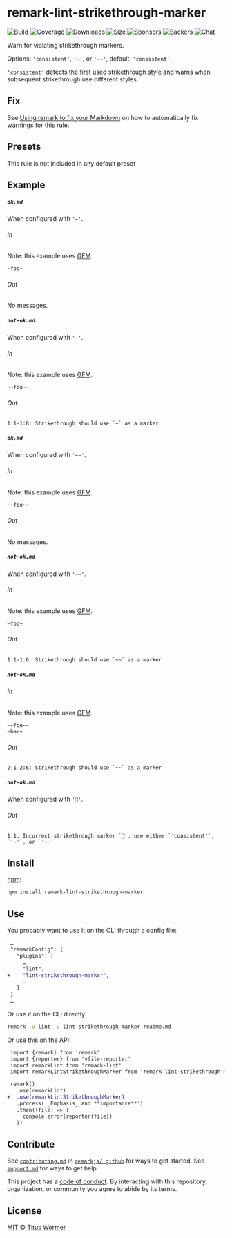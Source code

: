 <!--This file is generated-->

# remark-lint-strikethrough-marker

[![Build][build-badge]][build]
[![Coverage][coverage-badge]][coverage]
[![Downloads][downloads-badge]][downloads]
[![Size][size-badge]][size]
[![Sponsors][sponsors-badge]][collective]
[![Backers][backers-badge]][collective]
[![Chat][chat-badge]][chat]

Warn for violating strikethrough markers.

Options: `'consistent'`, `'~'`, or `'~~'`, default: `'consistent'`.

`'consistent'` detects the first used strikethrough style and warns when
subsequent strikethrough use different styles.

## Fix

See [Using remark to fix your Markdown](https://github.com/remarkjs/remark-lint#using-remark-to-fix-your-markdown)
on how to automatically fix warnings for this rule.

## Presets

This rule is not included in any default preset

## Example

##### `ok.md`

When configured with `'~'`.

###### In

Note: this example uses [GFM][].

```markdown
~foo~
```

###### Out

No messages.

##### `not-ok.md`

When configured with `'~'`.

###### In

Note: this example uses [GFM][].

```markdown
~~foo~~
```

###### Out

```text
1:1-1:8: Strikethrough should use `~` as a marker
```

##### `ok.md`

When configured with `'~~'`.

###### In

Note: this example uses [GFM][].

```markdown
~~foo~~
```

###### Out

No messages.

##### `not-ok.md`

When configured with `'~~'`.

###### In

Note: this example uses [GFM][].

```markdown
~foo~
```

###### Out

```text
1:1-1:6: Strikethrough should use `~~` as a marker
```

##### `not-ok.md`

###### In

Note: this example uses [GFM][].

```markdown
~~foo~~
~bar~
```

###### Out

```text
2:1-2:6: Strikethrough should use `~~` as a marker
```

##### `not-ok.md`

When configured with `'💩'`.

###### Out

```text
1:1: Incorrect strikethrough marker `💩`: use either `'consistent'`, `'~'`, or `'~~'`
```

## Install

[npm][]:

```sh
npm install remark-lint-strikethrough-marker
```

## Use

You probably want to use it on the CLI through a config file:

```diff
 …
 "remarkConfig": {
   "plugins": [
     …
     "lint",
+    "lint-strikethrough-marker",
     …
   ]
 }
 …
```

Or use it on the CLI directly

```sh
remark -u lint -u lint-strikethrough-marker readme.md
```

Or use this on the API:

```diff
 import {remark} from 'remark'
 import {reporter} from 'vfile-reporter'
 import remarkLint from 'remark-lint'
 import remarkLintStrikethroughMarker from 'remark-lint-strikethrough-marker'

 remark()
   .use(remarkLint)
+  .use(remarkLintStrikethroughMarker)
   .process('_Emphasis_ and **importance**')
   .then((file) => {
     console.error(reporter(file))
   })
```

## Contribute

See [`contributing.md`][contributing] in [`remarkjs/.github`][health] for ways
to get started.
See [`support.md`][support] for ways to get help.

This project has a [code of conduct][coc].
By interacting with this repository, organization, or community you agree to
abide by its terms.

## License

[MIT][license] © [Titus Wormer][author]

[build-badge]: https://github.com/remarkjs/remark-lint/workflows/main/badge.svg

[build]: https://github.com/remarkjs/remark-lint/actions

[coverage-badge]: https://img.shields.io/codecov/c/github/remarkjs/remark-lint.svg

[coverage]: https://codecov.io/github/remarkjs/remark-lint

[downloads-badge]: https://img.shields.io/npm/dm/remark-lint-strikethrough-marker.svg

[downloads]: https://www.npmjs.com/package/remark-lint-strikethrough-marker

[size-badge]: https://img.shields.io/bundlephobia/minzip/remark-lint-strikethrough-marker.svg

[size]: https://bundlephobia.com/result?p=remark-lint-strikethrough-marker

[sponsors-badge]: https://opencollective.com/unified/sponsors/badge.svg

[backers-badge]: https://opencollective.com/unified/backers/badge.svg

[collective]: https://opencollective.com/unified

[chat-badge]: https://img.shields.io/badge/chat-discussions-success.svg

[chat]: https://github.com/remarkjs/remark/discussions

[npm]: https://docs.npmjs.com/cli/install

[health]: https://github.com/remarkjs/.github

[contributing]: https://github.com/remarkjs/.github/blob/HEAD/contributing.md

[support]: https://github.com/remarkjs/.github/blob/HEAD/support.md

[coc]: https://github.com/remarkjs/.github/blob/HEAD/code-of-conduct.md

[license]: https://github.com/remarkjs/remark-lint/blob/main/license

[author]: https://wooorm.com

[gfm]: https://github.com/remarkjs/remark-gfm
